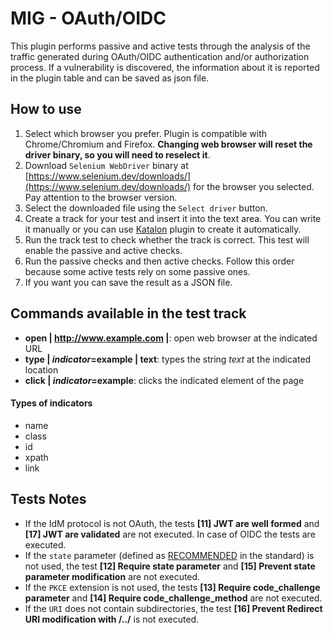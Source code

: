 # MIG - OAuth/OIDC

This plugin performs passive and active tests through the analysis of the traffic generated during OAuth/OIDC authentication and/or authorization process. If a vulnerability is discovered, the information about it is reported in the plugin table and can be saved as json file.

## How to use

1. Select which browser you prefer. Plugin is compatible with Chrome/Chromium and Firefox. **Changing web browser will reset the driver binary, so you will need to reselect it**.
2. Download `Selenium WebDriver` binary at [https://www.selenium.dev/downloads/](https://www.selenium.dev/downloads/) for the browser you selected. Pay attention to the browser version.
3. Select the downloaded file using the `Select driver` button.
4. Create a track for your test and insert it into the text area. You can write it manually or you can use [Katalon](https://www.katalon.com/) plugin to create it automatically.
5. Run the track test to check whether the track is correct. This test will enable the passive and active checks.
6. Run the passive checks and then active checks. Follow this order because some active tests rely on some passive ones.
7. If you want you can save the result as a JSON file.



## Commands available in the test track
* **open | http://www.example.com |**: open web browser at the indicated URL
* **type | *indicator*=example | text**: types the string *text* at the indicated location
* **click | *indicator*=example**: clicks the indicated element of the page

#### Types of indicators
* name
* class
* id
* xpath
* link


## Tests Notes

* If the IdM protocol is not OAuth, the tests **[11] JWT are well formed** and **[17] JWT are validated** are not executed. In case of OIDC the tests are executed.
* If the `state` parameter (defined as [RECOMMENDED](https://tools.ietf.org/html/rfc6749#section-1.3.1) in the standard) is not used, the test **[12] Require state parameter** and **[15] Prevent state parameter modification** are not executed.
* If the `PKCE` extension is not used, the tests **[13] Require code_challenge parameter** and **[14] Require code_challenge_method** are not executed.
* If the `URI` does not contain subdirectories, the test **[16] Prevent Redirect URI modification with /../** is not executed.
